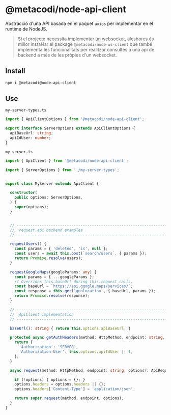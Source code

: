 # @metacodi/node-api-client

Abstracció d'una API basada en el paquet `axios` per implementar en el runtime de NodeJS.

> Si el projecte necessita implementar un websocket, aleshores és millor instal·lar el package `@metacodi/node-ws-client` que també implementa les funcionalitats per realitzar consultes a una api de backend a més de les pròpies d'un websocket.


## Install

```sh
npm i @metacodi@node-api-client
```

## Use

`my-server-types.ts`
```typescript
import { ApiClientOptions } from '@metacodi/node-api-client';

export interface ServerOptions extends ApiClientOptions {
  apiBaseUrl: string;
  apiIdUser: number;
}
```


`my-server.ts`

```typescript
import { ApiClient } from '@metacodi/node-api-client';

import { ServerOptions } from './my-server-types';


export class MyServer extends ApiClient {

  constructor(
    public options: ServerOptions,
  ) {
    super(options);
  }


  // ---------------------------------------------------------------------------------------------------
  //  request api backend examples
  // ---------------------------------------------------------------------------------------------------

  requestUsers() {
    const params = { 'deleted', 'is', null };
    const users = await this.post(`search/users`, { params });
    return Promise.resolve(users);
  }

  requestGoogleMaps(googleParams: any) {
    const params = { ...googleParams };
    // Overrides this.baseUrl during this.request calls.
    const baseUrl = `https://api.ggogle.maps/services/`;
    const response = this.get(`geolocation`, { baseUrl, params });
    return Promise.resolve(response);
  }

  // ---------------------------------------------------------------------------------------------------
  //  ApiClient implementation
  // ---------------------------------------------------------------------------------------------------

  baseUrl(): string { return this.options.apiBaseUrl; }

  protected async getAuthHeaders(method: HttpMethod, endpoint: string, params: any) {
    return {
      'Authorization': 'SERVER',
      'Authorization-User': this.options.apiIdUser || 1,
    }; 
  }

  async request(method: HttpMethod, endpoint: string, options?: ApiRequestOptions): Promise<any> {

    if (!options) { options = {}; }
    options.headers = options.headers || {};
    options.headers['Content-Type'] = 'application/json';

    return super.request(method, endpoint, options);
  }
}
```
